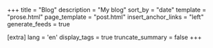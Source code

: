 +++
title = "Blog"
description = "My blog"
sort_by = "date"
template = "prose.html"
page_template = "post.html"
insert_anchor_links = "left"
generate_feeds = true

[extra]
lang = 'en'
display_tags = true
truncate_summary = false
+++